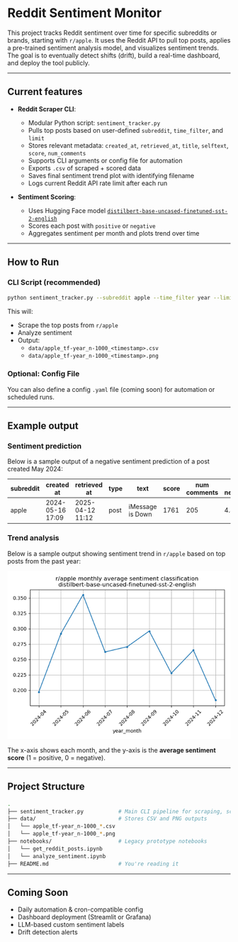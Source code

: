 # Reddit Sentiment Monitor

This project tracks Reddit sentiment over time for specific subreddits or brands, starting with `r/apple`. It uses the Reddit API to pull top posts, applies a pre-trained sentiment analysis model, and visualizes sentiment trends. The goal is to eventually detect shifts (drift), build a real-time dashboard, and deploy the tool publicly.

---

## Current features 

- **Reddit Scraper CLI**:
  - Modular Python script: `sentiment_tracker.py`
  - Pulls top posts based on user-defined `subreddit`, `time_filter`, and `limit`
  - Stores relevant metadata: `created_at`, `retrieved_at`, `title`, `selftext`, `score`, `num_comments`
  - Supports CLI arguments or config file for automation
  - Exports `.csv` of scraped + scored data
  - Saves final sentiment trend plot with identifying filename
  - Logs current Reddit API rate limit after each run

- **Sentiment Scoring**:
  - Uses Hugging Face model [`distilbert-base-uncased-finetuned-sst-2-english`](https://huggingface.co/distilbert-base-uncased-finetuned-sst-2-english)
  - Scores each post with `positive` or `negative`
  - Aggregates sentiment per month and plots trend over time

---

## How to Run

### CLI Script (recommended)
```bash
python sentiment_tracker.py --subreddit apple --time_filter year --limit 1000
```

This will:
- Scrape the top posts from `r/apple`
- Analyze sentiment
- Output:
  - `data/apple_tf-year_n-1000_<timestamp>.csv`
  - `data/apple_tf-year_n-1000_<timestamp>.png`

### Optional: Config File
You can also define a config `.yaml` file (coming soon) for automation or scheduled runs.

---

## Example output

### Sentiment prediction

Below is a sample output of a negative sentiment prediction of a post created May 2024:

| subreddit | created<br>at      | retrieved<br>at     | type | text               | score | num<br>comments | logit<br>negative | logit<br>positive | predicted<br>sentiment | predicted<br>label |
|-----------|--------------------|----------------------|------|--------------------|--------|------------------|--------------------|--------------------|-------------------------|---------------------|
| apple     | 2024-05-16 17:09   | 2025-04-12 11:12     | post | iMessage is Down   | 1761   | 205              | 4.49               | -3.69              | 0                       | negative            |

### Trend analysis

Below is a sample output showing sentiment trend in `r/apple` based on top posts from the past year:

![Sentiment trend chart for r/apple](data/apple_tf-year_n-1000_2025-04-12.png)

The x-axis shows each month, and the y-axis is the **average sentiment score** (1 = positive, 0 = negative).

---

## Project Structure

```bash
.
├── sentiment_tracker.py           # Main CLI pipeline for scraping, scoring, and plotting
├── data/                          # Stores CSV and PNG outputs
│   └── apple_tf-year_n-1000_*.csv
│   └── apple_tf-year_n-1000_*.png
├── notebooks/                     # Legacy prototype notebooks
│   └── get_reddit_posts.ipynb     
│   └── analyze_sentiment.ipynb
├── README.md                      # You're reading it
```

---

## Coming Soon
- Daily automation & cron-compatible config
- Dashboard deployment (Streamlit or Grafana)
- LLM-based custom sentiment labels
- Drift detection alerts
